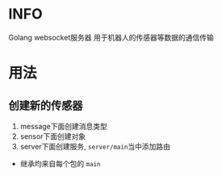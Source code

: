 # INFO

Golang websocket服务器 用于机器人的传感器等数据的通信传输

# 用法

## 创建新的传感器

1. message下面创建消息类型
2. sensor下面创建对象
3. server下面创建服务, `server/main`当中添加路由

+ 继承均来自每个包的 `main`